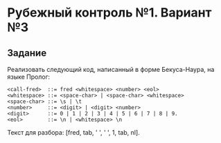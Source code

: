 # Рубежный контроль №1. Вариант №3

## Задание
Реализовать следующий код, написанный в форме Бекуса-Наура, на языке Пролог:
```
<call-fred>  ::= fred <whitespace> <number> <eol>
<whitespace> ::= <space-char> | <space-char> <whitespace>
<space-char> ::= \s | \t
<number>     ::= <digit> | <digit> <number>
<digit>      ::= 0 | 1 | 2 | 3 | 4 | 5 | 6 | 7 | 8 | 9.
<eol>        ::= \n | <whitespace> \n
```
Текст для разбора: [fred, tab, ' ', ' ', 1, tab, nl].
